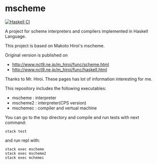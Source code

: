 # mscheme

[![Haskell CI](https://github.com/HiroShinke/mscheme/actions/workflows/haskell.yml/badge.svg)](https://github.com/HiroShinke/mscheme/actions/workflows/haskell.yml)

A project for scheme interpreters and compilers implemented in Haskell Language.

This project is based on Makoto Hiroi's mscheme.

Original version is published on 

* http://www.nct9.ne.jp/m_hiroi/func/scheme.html
* http://www.nct9.ne.jp/m_hiroi/func/haskell.html

Thanks to Mr. Hiroi.
These pages has lot of information interesting for me.

This repository includes the following executables: 
* mscheme   : interpreter
* mscheme2  : interpreter(CPS version)
* mschemec  : compiler and vertual machine

You can go to the top directory and 
compile and run tests with next command:

```shell
stack test
```
and run repl with:

```shell
stack exec mscheme
stack exec mscheme2
stack exec mchemec
```
